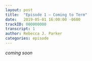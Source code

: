 ```yaml
---
layout: post
title:  "Episode 1 – Coming to Term"
date:   2019-05-01 16:00:00 -0600
trackID: 000000000
transcript: 1
author: Rebecca J. Parker
categories: episode
---
```


_coming soon_

